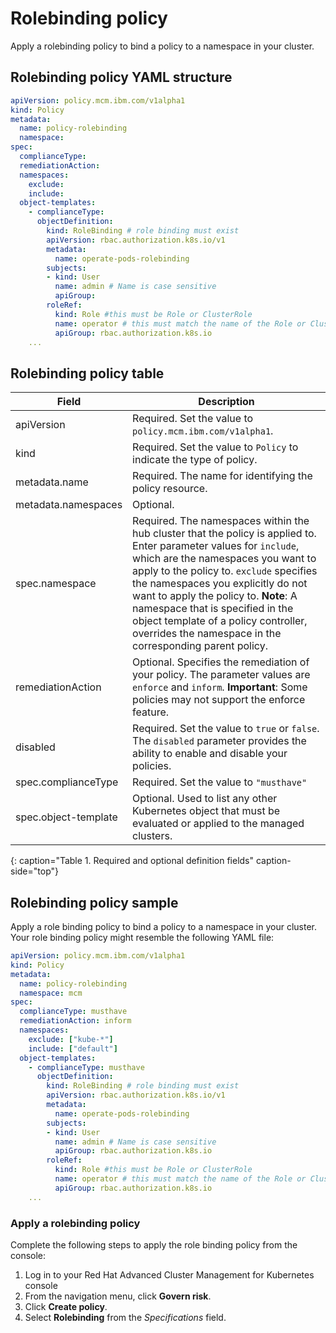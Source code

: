 # Rolebinding policy

Apply a rolebinding policy to bind a policy to a namespace in your cluster.

## Rolebinding policy YAML structure


   ```yaml
   apiVersion: policy.mcm.ibm.com/v1alpha1
   kind: Policy
   metadata:
     name: policy-rolebinding
     namespace:
   spec:
     complianceType:
     remediationAction:
     namespaces:
       exclude:
       include:
     object-templates:
       - complianceType:
         objectDefinition:
           kind: RoleBinding # role binding must exist
           apiVersion: rbac.authorization.k8s.io/v1
           metadata:
             name: operate-pods-rolebinding
           subjects:
           - kind: User
             name: admin # Name is case sensitive
             apiGroup:
           roleRef:
             kind: Role #this must be Role or ClusterRole
             name: operator # this must match the name of the Role or ClusterRole you wish to bind to
             apiGroup: rbac.authorization.k8s.io
       ...
   ```

## Rolebinding policy table 

<!--place holder until i update the table with the appropriate parameters-->
|Field|Description|
|-- | -- |
| apiVersion | Required. Set the value to `policy.mcm.ibm.com/v1alpha1`. <!--current place holder until this info is updated--> |
| kind | Required. Set the value to `Policy` to indicate the type of policy. |
| metadata.name | Required. The name for identifying the policy resource. |
| metadata.namespaces | Optional. |
| spec.namespace | Required. The namespaces within the hub cluster that the policy is applied to. Enter parameter values for `include`, which are the namespaces you want to apply to the policy to. `exclude` specifies the namespaces you explicitly do not want to apply the policy to. **Note**: A namespace that is specified in the object template of a policy controller, overrides the namespace in the corresponding parent policy.|
| remediationAction | Optional. Specifies the remediation of your policy. The parameter values are `enforce` and `inform`. **Important**: Some policies may not support the enforce feature.|
| disabled | Required. Set the value to `true` or `false`. The `disabled` parameter provides the ability to enable and disable your policies.|
| spec.complianceType | Required. Set the value to `"musthave"`|
| spec.object-template| Optional. Used to list any other Kubernetes object that must be evaluated or applied to the managed clusters. |
{: caption="Table 1. Required and optional definition fields" caption-side="top"}

## Rolebinding policy sample

Apply a role binding policy to bind a policy to a namespace in your cluster. Your role binding policy might resemble the following YAML file:

   ```yaml
   apiVersion: policy.mcm.ibm.com/v1alpha1
   kind: Policy
   metadata:
     name: policy-rolebinding
     namespace: mcm
   spec:
     complianceType: musthave
     remediationAction: inform
     namespaces:
       exclude: ["kube-*"]
       include: ["default"]
     object-templates:
       - complianceType: musthave
         objectDefinition:
           kind: RoleBinding # role binding must exist
           apiVersion: rbac.authorization.k8s.io/v1
           metadata:
             name: operate-pods-rolebinding
           subjects:
           - kind: User
             name: admin # Name is case sensitive
             apiGroup: rbac.authorization.k8s.io
           roleRef:
             kind: Role #this must be Role or ClusterRole
             name: operator # this must match the name of the Role or ClusterRole you wish to bind to
             apiGroup: rbac.authorization.k8s.io
       ...
   ```
<!--the following section will be moved to the task page create_rb_pol.md when it is created-->

### Apply a rolebinding policy

Complete the following steps to apply the role binding policy from the console:

1. Log in to your Red Hat Advanced Cluster Management for Kubernetes console
2. From the navigation menu, click **Govern risk**. 
3. Click **Create policy**. 
4. Select **Rolebinding** from the _Specifications_ field.
